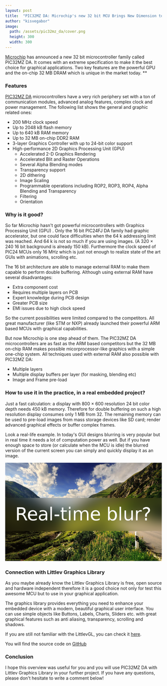 ```yaml
---
layout: post
title:  "PIC32MZ DA: Microchip's new 32 bit MCU Brings New Dimension to Embedded Graphics"
author: "kisvegabor"
image:
  path: /assets/pic32mz_da/cover.png
  height: 300
  width: 300
---
```


[Microchip]('http://www.microchip.com/') has announced a new 32 bit microcontroller family called PIC32MZ DA. It comes with an extreme specification to make it the best choice for graphical applications. Two key features are the powerful GPU and the on-chip 32 MB DRAM which is unique in the market today. **

### Features
[PIC32MZ DA](http://www.microchip.com/design-centers/32-bit/architecture/pic32mz-da-family) microcontrollers have a very rich periphery set with a ton of communication modules, advanced analog features, complex clock and power management. The following list shows the general and graphic related ones:

* 200 MHz clock speed
* Up to 2048 kB flash memory
* Up to 640 kB RAM memory
* Up to 32 MB on-chip DDR2 RAM
* 3-layer Graphics Controller with up to 24-bit color support
* High-performance 2D Graphics Processing Unit (GPU)
  * Accelerated 2-D Graphics Rendering
  * Accelerated Blit and Raster Operations
  * Several Alpha Blending modes
  * Transparency support
  * 2D dithering
  * Image Scaling
  * Programmable operations including ROP2, ROP3, ROP4, Alpha Blending and Transparency
  * Filtering
  * Orientation

### Why is it good?

So far Microchip hasn't got powerful microcontrollers with Graphics Processing Unit (GPU) . Only the 16 bit PIC24FJ DA family had graphic accelerator, but one could face difficulties when the 64 k addressing limit was reached. And 64 k is not so much if you are using images. (A 320 × 240 16 bit background is already 150 kB). Furthermore the clock speed of PIC24 MCUs only 16 MHz which is just not enough to realize state of the art GUIs with animations, scrolling etc. 

The 16 bit architecture are able to manage external RAM to make them capable to perform double buffering. Although using external RAM have several disadvantages: 
* Extra component cost
* Requires multiple layers on PCB 
* Expert knowledge during PCB design
* Greater PCB size
* EMI issues due to high clock speed

So the current possibilities were limited compared to the competitors. All great manufacturer (like STM or NXP) already launched their powerful ARM based MCUs with graphical capabilities.

But now Microchip is one step ahead of them. The PIC32MZ DA microcontrollers are as fast as the ARM based competitors but the 32 MB on-chip RAM makes possible micorprocessor-like graphics with a simple one-chip system. All techniques used with external RAM also possible with PIC32MZ DA:
* Multiple layers 
* Multiple display buffers per layer (for masking, blending etc)
* Image and Frame pre-load

### How to use it in the practice, in a real embedded project?
Just a fast calculation: a display with  800 × 600 resolution 24 bit color depth needs 450 kB memory. Therefore for double buffering on such a high resolution display consumes only 1 MB from 32. The remaining memory can be used to pre-load images from mass storage devices like SD card; render advanced graphical effects or buffer complex frames.

Look a real-life example. In today's GUI designs blurring is very popular but in real time it needs a lot of computation power as well. But if you have enough space to store (or calculate when the MCU is idle) the blurred version of the current screen you can simply and quickly display it as an image. 

![Partial blur effect on an image](/assets/pic32mz_da/blur.png)

### Connection with Littlev Graphics Library
As you maybe already know the Littlev Graphics Library is free, open source and hardware independent therefore it is a good choice not only for test this awesome MCU but to use in your graphical application. 

The graphics library provides everything you need to enhance your embedded device with a modern, beautiful graphical user interface. You can use simple objects like Buttons, Labels, Charts, Sliders etc. with great graphical features such as anti aliasing, transparency, scrolling and shadows. 

If you are still not familiar with the LittlevGL, you can check it [here](https://littlevgl.com).

You will find the source code on <a href='https://github.com/littlevgl'>GitHub</a>

### Conclusion 
I hope this overview was useful for you and you will use PIC32MZ DA with Littlev Graphics Library in your further project. If you have any questions, please don't hesitate to write a comment below!
